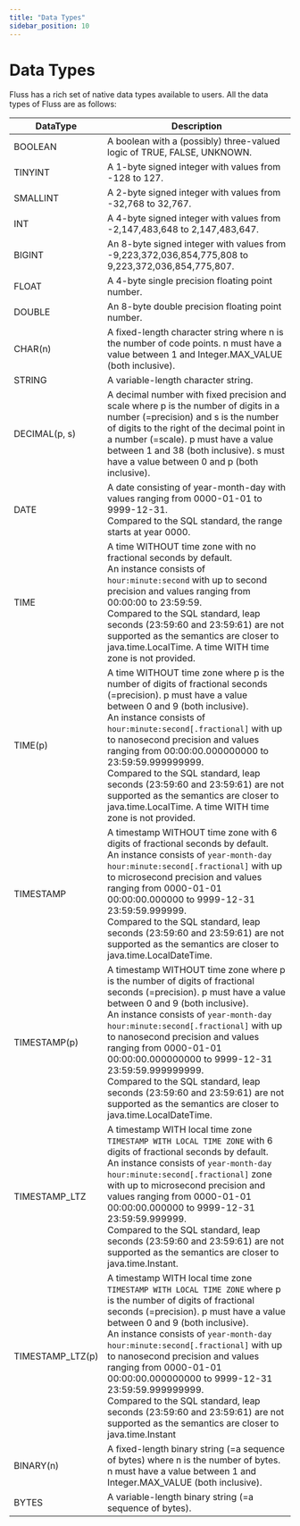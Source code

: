 ```yaml
---
title: "Data Types"
sidebar_position: 10
---
```


# Data Types

Fluss has a rich set of native data types available to users. All the data types of Fluss are as follows:

| DataType                                                                 | Description                                                                                                                                                                                                                                                                                                                                                                                                                                                                                                                                     |
|--------------------------------------------------------------------------|-------------------------------------------------------------------------------------------------------------------------------------------------------------------------------------------------------------------------------------------------------------------------------------------------------------------------------------------------------------------------------------------------------------------------------------------------------------------------------------------------------------------------------------------------|
| BOOLEAN                                                                  | A boolean with a (possibly) three-valued logic of TRUE, FALSE, UNKNOWN.                                                                                                                                                                                                                                                                                                                                                                                                                                                                         |
| TINYINT                                                                  | A 1-byte signed integer with values from -128 to 127.                                                                                                                                                                                                                                                                                                                                                                                                                                                                                           |
| SMALLINT                                                                 | A 2-byte signed integer with values from -32,768 to 32,767.                                                                                                                                                                                                                                                                                                                                                                                                                                                                                     |
| INT                                                                      | A 4-byte signed integer with values from -2,147,483,648 to 2,147,483,647.                                                                                                                                                                                                                                                                                                                                                                                                                                                                       |
| BIGINT                                                                   | An 8-byte signed integer with values from -9,223,372,036,854,775,808 to 9,223,372,036,854,775,807.                                                                                                                                                                                                                                                                                                                                                                                                                                              |
| FLOAT                                                                    | A 4-byte single precision floating point number.                                                                                                                                                                                                                                                                                                                                                                                                                                                                                                |
| DOUBLE                                                                   | An 8-byte double precision floating point number.                                                                                                                                                                                                                                                                                                                                                                                                                                                                                               |
| CHAR(n)                                                                  | A fixed-length character string where n is the number of code points. n must have a value between 1 and Integer.MAX_VALUE (both inclusive).                                                                                                                                                                                                                                                                                                                                                                                                     |
| STRING                                                                   | A variable-length character string.                                                                                                                                                                                                                                                                                                                                                                                                                                                                                                             |
| DECIMAL(p, s)                                                            | A decimal number with fixed precision and scale where p is the number of digits in a number (=precision) and s is the number of digits to the right of the decimal point in a number (=scale). p must have a value between 1 and 38 (both inclusive). s must have a value between 0 and p (both inclusive).                                                                                                                                                                                                                                     |
| DATE                                                                     | A date consisting of year-month-day with values ranging from 0000-01-01 to 9999-12-31. <br/>Compared to the SQL standard, the range starts at year 0000.                                                                                                                                                                                                                                                                                                                                                                                        |
| TIME                                                                     | A time WITHOUT time zone with no fractional seconds by default. <br/> An instance consists of `hour:minute:second` with up to second precision and values ranging from 00:00:00 to 23:59:59. <br/>Compared to the SQL standard, leap seconds (23:59:60 and 23:59:61) are not supported as the semantics are closer to java.time.LocalTime. A time WITH time zone is not provided.                                                                                                                                                               |
| TIME(p)                                                                  | A time WITHOUT time zone where p is the number of digits of fractional seconds (=precision). p must have a value between 0 and 9 (both inclusive).<br/> An instance consists of `hour:minute:second[.fractional]` with up to nanosecond precision and values ranging from 00:00:00.000000000 to 23:59:59.999999999. <br/>Compared to the SQL standard, leap seconds (23:59:60 and 23:59:61) are not supported as the semantics are closer to java.time.LocalTime. A time WITH time zone is not provided.                                        |
| TIMESTAMP                                                                | A timestamp WITHOUT time zone with 6 digits of fractional seconds by default.<br/> An instance consists of `year-month-day hour:minute:second[.fractional]` with up to microsecond precision and values ranging from 0000-01-01 00:00:00.000000 to 9999-12-31 23:59:59.999999. <br/>Compared to the SQL standard, leap seconds (23:59:60 and 23:59:61) are not supported as the semantics are closer to java.time.LocalDateTime.                                                                                                                |
| TIMESTAMP(p)                                                             | A timestamp WITHOUT time zone where p is the number of digits of fractional seconds (=precision). p must have a value between 0 and 9 (both inclusive). <br/>An instance consists of `year-month-day hour:minute:second[.fractional]` with up to nanosecond precision and values ranging from 0000-01-01 00:00:00.000000000 to 9999-12-31 23:59:59.999999999.<br/>Compared to the SQL standard, leap seconds (23:59:60 and 23:59:61) are not supported as the semantics are closer to java.time.LocalDateTime.                                  |
| TIMESTAMP_LTZ                                                            | A timestamp WITH local time zone `TIMESTAMP WITH LOCAL TIME ZONE` with 6 digits of fractional seconds by default. <br/>An instance consists of `year-month-day hour:minute:second[.fractional]` zone with up to microsecond precision and values ranging from 0000-01-01 00:00:00.000000 to 9999-12-31 23:59:59.999999. <br/> Compared to the SQL standard, leap seconds (23:59:60 and 23:59:61) are not supported as the semantics are closer to java.time.Instant.                                                                            |
| TIMESTAMP_LTZ(p)                                                         | A timestamp WITH local time zone `TIMESTAMP WITH LOCAL TIME ZONE` where p is the number of digits of fractional seconds (=precision). p must have a value between 0 and 9 (both inclusive). <br/>An instance consists of `year-month-day hour:minute:second[.fractional]` with up to nanosecond precision and values ranging from 0000-01-01 00:00:00.000000000 to 9999-12-31 23:59:59.999999999. <br/> Compared to the SQL standard, leap seconds (23:59:60 and 23:59:61) are not supported as the semantics are closer to java.time.Instant   |
| BINARY(n)                                                                | A fixed-length binary string (=a sequence of bytes) where n is the number of bytes. n must have a value between 1 and Integer.MAX_VALUE (both inclusive).                                                                                                                                                                                                                                                                                                                                                                                       |
| BYTES                                                                    | A variable-length binary string (=a sequence of bytes).                                                                                                                                                                                                                                                                                                                                                                                                                                                                                         |

